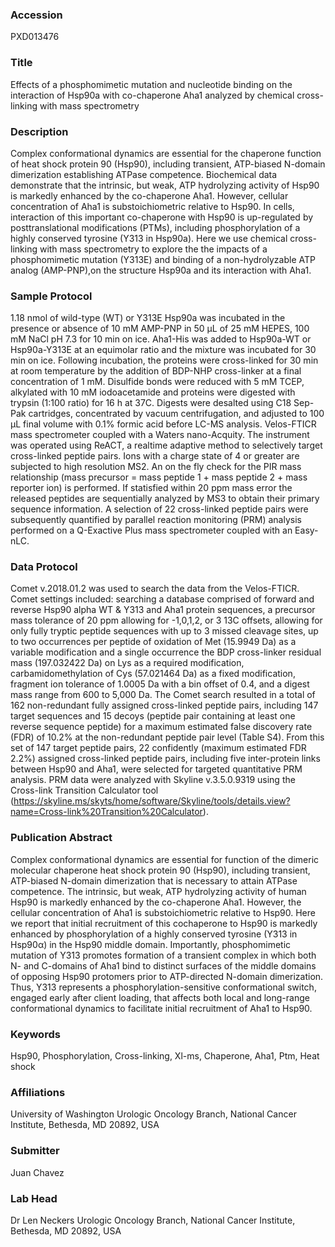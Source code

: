 ### Accession
PXD013476

### Title
Effects of a phosphomimetic mutation and nucleotide binding on the interaction of Hsp90a with co-chaperone Aha1 analyzed by chemical cross-linking with mass spectrometry

### Description
Complex conformational dynamics are essential for the chaperone function of heat shock protein 90 (Hsp90), including transient, ATP-biased N-domain dimerization establishing ATPase competence. Biochemical data demonstrate that the intrinsic, but weak, ATP hydrolyzing activity of Hsp90 is markedly enhanced by the co-chaperone Aha1. However, cellular concentration of Aha1 is substoichiometric relative to Hsp90.  In cells, interaction of this important co-chaperone with Hsp90 is up-regulated by posttranslational modifications (PTMs), including phosphorylation of a highly conserved tyrosine (Y313 in Hsp90a). Here we use chemical cross-linking with mass spectrometry to explore the the impacts of a phosphomimetic mutation (Y313E) and binding of a non-hydrolyzable ATP analog (AMP-PNP),on the structure Hsp90a and its interaction with Aha1.

### Sample Protocol
1.18 nmol of wild-type (WT) or Y313E Hsp90a was incubated in the presence or absence of 10 mM AMP-PNP in 50 µL of 25 mM HEPES, 100 mM NaCl pH 7.3 for 10 min on ice.  Aha1-His was added to Hsp90a-WT or Hsp90a-Y313E at an equimolar ratio and the mixture was incubated for 30 min on ice. Following incubation, the proteins were cross-linked for 30 min at room temperature by the addition of BDP-NHP cross-linker at a final concentration of 1 mM. Disulfide bonds were reduced with 5 mM TCEP, alkylated with 10 mM iodoacetamide and proteins were digested with trypsin (1:100 ratio) for 16 h at 37C.  Digests were desalted using C18 Sep-Pak cartridges, concentrated by vacuum centrifugation, and adjusted to 100 µL final volume with 0.1% formic acid before LC-MS analysis. Velos-FTICR mass spectrometer coupled with a Waters nano-Acquity. The instrument was operated using ReACT, a realtime adaptive method to selectively target cross-linked peptide pairs. Ions with a charge state of 4 or greater are subjected to high resolution MS2. An on the fly check for the PIR mass relationship (mass precursor = mass peptide 1 + mass peptide 2 + mass reporter ion) is performed. If statisfied within 20 ppm mass error the released peptides are sequentially analyzed by MS3 to obtain their primary sequence information. A selection of 22 cross-linked peptide pairs were subsequently quantified by parallel reaction monitoring (PRM) analysis performed on a Q-Exactive Plus mass spectrometer coupled with an Easy-nLC.

### Data Protocol
Comet v.2018.01.2 was used to search the data from the Velos-FTICR. Comet settings included: searching a database comprised of forward and reverse Hsp90 alpha WT & Y313 and Aha1 protein sequences, a precursor mass tolerance of 20 ppm allowing for -1,0,1,2, or 3 13C offsets, allowing for only fully tryptic peptide sequences with up to 3 missed cleavage sites, up to two occurrences per peptide of oxidation of Met (15.9949 Da) as a variable modification and a single occurrence the BDP cross-linker residual mass (197.032422 Da) on Lys as a required modification, carbamidomethylation of Cys (57.021464 Da) as a fixed modification, fragment ion tolerance of 1.0005 Da with a bin offset of 0.4, and a digest mass range from 600 to 5,000 Da. The Comet search resulted in a total of 162 non-redundant fully assigned cross-linked peptide pairs, including 147 target sequences and 15 decoys (peptide pair containing at least one reverse sequence peptide) for a maximum estimated false discovery rate (FDR) of 10.2% at the non-redundant peptide pair level (Table S4). From this set of 147 target peptide pairs, 22 confidently (maximum estimated FDR 2.2%) assigned cross-linked peptide pairs, including five inter-protein links between Hsp90 and Aha1, were selected for targeted quantitative PRM analysis. PRM data were analyzed with Skyline v.3.5.0.9319 using the Cross-link Transition Calculator tool (https://skyline.ms/skyts/home/software/Skyline/tools/details.view?name=Cross-link%20Transition%20Calculator).

### Publication Abstract
Complex conformational dynamics are essential for function of the dimeric molecular chaperone heat shock protein 90 (Hsp90), including transient, ATP-biased N-domain dimerization that is necessary to attain ATPase competence. The intrinsic, but weak, ATP hydrolyzing activity of human Hsp90 is markedly enhanced by the co-chaperone Aha1. However, the cellular concentration of Aha1 is substoichiometric relative to Hsp90. Here we report that initial recruitment of this cochaperone to Hsp90 is markedly enhanced by phosphorylation of a highly conserved tyrosine (Y313 in Hsp90&#x3b1;) in the Hsp90 middle domain. Importantly, phosphomimetic mutation of Y313 promotes formation of a transient complex in which both N- and C-domains of Aha1 bind to distinct surfaces of the middle domains of opposing Hsp90 protomers prior to ATP-directed N-domain dimerization. Thus, Y313 represents a phosphorylation-sensitive conformational switch, engaged early after client loading, that affects both local and long-range conformational dynamics to facilitate initial recruitment of Aha1 to Hsp90.

### Keywords
Hsp90, Phosphorylation, Cross-linking, Xl-ms, Chaperone, Aha1, Ptm, Heat shock

### Affiliations
University of Washington
Urologic Oncology Branch, National Cancer Institute, Bethesda, MD 20892, USA

### Submitter
Juan Chavez

### Lab Head
Dr Len Neckers
Urologic Oncology Branch, National Cancer Institute, Bethesda, MD 20892, USA


